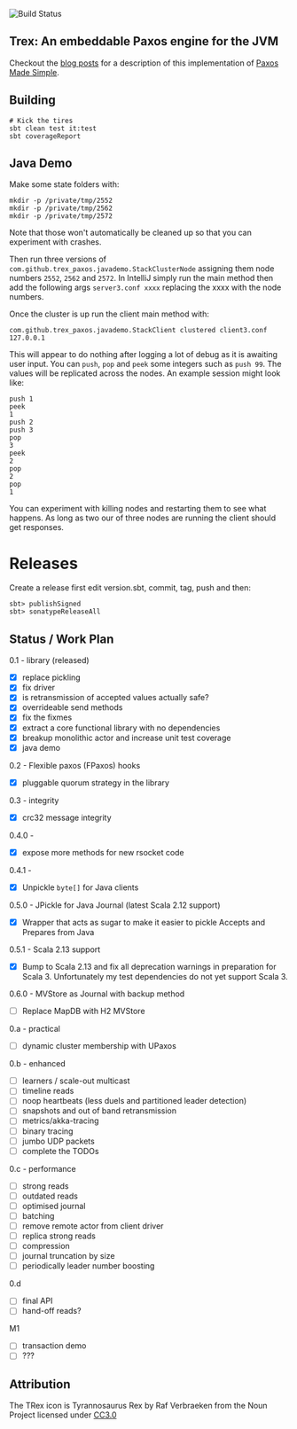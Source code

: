 
![Build Status](https://github.com/trex-paxos/trex/actions/workflows/scala.yml/badge.svg)

## Trex: An embeddable Paxos engine for the JVM

Checkout the [blog posts](https://simbo1905.wordpress.com/2016/01/09/trex-a-paxos-replication-engine/) for a description of this implementation of [Paxos Made Simple](https://www.microsoft.com/en-us/research/wp-content/uploads/2016/12/paxos-simple-Copy). 

## Building

```
# Kick the tires
sbt clean test it:test
sbt coverageReport
```

## Java Demo

Make some state folders with: 

```shell
mkdir -p /private/tmp/2552
mkdir -p /private/tmp/2562
mkdir -p /private/tmp/2572
```

Note that those won't automatically be cleaned up so that you can experiment with crashes.

Then run three versions of `com.github.trex_paxos.javademo.StackClusterNode` assigning them node
numbers `2552`, `2562` and `2572`. In IntelliJ simply run the main method then add the following 
args `server3.conf xxxx` replacing the xxxx with the node numbers. 

Once the cluster is up run the client main method with:

```shell
com.github.trex_paxos.javademo.StackClient clustered client3.conf 127.0.0.1
```

This will appear to do nothing after logging a lot of debug as it is awaiting user input. You can
`push`, `pop` and `peek` some integers such as `push 99`. The values will be replicated across the 
nodes. An example session might look like: 

```
push 1
peek
1
push 2
push 3
pop
3
peek
2
pop
2
pop
1
```

You can experiment with killing nodes and restarting them to see what happens. As long as two our of 
three nodes are running the client should get responses. 

# Releases

Create a release first edit version.sbt, commit, tag, push and then:

```shell script
sbt> publishSigned
sbt> sonatypeReleaseAll
```


## Status /  Work Plan

0.1 - library (released)

- [x] replace pickling
- [x] fix driver
- [x] is retransmission of accepted values actually safe?
- [x] overrideable send methods
- [x] fix the fixmes
- [x] extract a core functional library with no dependencies
- [x] breakup monolithic actor and increase unit test coverage
- [x] java demo

0.2 - Flexible paxos (FPaxos) hooks

- [x] pluggable quorum strategy in the library

0.3 - integrity

- [x] crc32 message integrity 

0.4.0 - 

- [x] expose more methods for new rsocket code 

0.4.1 - 

- [x] Unpickle `byte[]` for Java clients

0.5.0 - JPickle for Java Journal (latest Scala 2.12 support)

- [x] Wrapper that acts as sugar to make it easier to pickle Accepts and Prepares from Java 

0.5.1 - Scala 2.13 support

- [x] Bump to Scala 2.13 and fix all deprecation warnings in preparation for Scala 3. Unfortunately my test dependencies do not yet support Scala 3. 

0.6.0 - MVStore as Journal with backup method

- [ ] Replace MapDB with H2 MVStore

0.a - practical

- [ ] dynamic cluster membership with UPaxos 

0.b - enhanced 

- [ ] learners / scale-out multicast
- [ ] timeline reads
- [ ] noop heartbeats (less duels and partitioned leader detection)
- [ ] snapshots and out of band retransmission
- [ ] metrics/akka-tracing
- [ ] binary tracing 
- [ ] jumbo UDP packets
- [ ] complete the TODOs

0.c - performance

- [ ] strong reads
- [ ] outdated reads
- [ ] optimised journal 
- [ ] batching 
- [ ] remove remote actor from client driver
- [ ] replica strong reads
- [ ] compression 
- [ ] journal truncation by size 
- [ ] periodically leader number boosting

0.d 

- [ ] final API
- [ ] hand-off reads? 

M1

- [ ] transaction demo
- [ ] ???

## Attribution

The TRex icon is Tyrannosaurus Rex by Raf Verbraeken from the Noun Project licensed under [CC3.0](http://creativecommons.org/licenses/by/3.0/us/)
